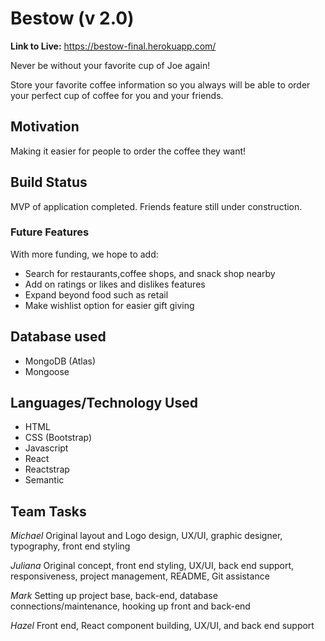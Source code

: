 # Bestow (v 2.0)

**Link to Live:** https://bestow-final.herokuapp.com/

Never be without your favorite cup of Joe again!

Store your favorite coffee information so you always will be able to order your perfect cup of coffee for you and your friends.

## Motivation

Making it easier for people to order the coffee they want!

## Build Status

MVP of application completed.
Friends feature still under construction.

### Future Features

With more funding, we hope to add:

- Search for restaurants,coffee shops, and snack shop nearby
- Add on ratings or likes and dislikes features 
- Expand beyond food such as retail 
- Make wishlist option for easier gift giving 


## Database used

- MongoDB (Atlas)
- Mongoose

## Languages/Technology Used

- HTML
- CSS (Bootstrap)
- Javascript
- React
- Reactstrap
- Semantic

## Team Tasks

_Michael_ Original layout and Logo design, UX/UI, graphic designer, typography, front end styling

_Juliana_ Original concept, front end styling, UX/UI, back end support, responsiveness, project management, README, Git assistance

_Mark_ Setting up project base, back-end, database connections/maintenance, hooking up front and back-end 

_Hazel_ Front end, React component building, UX/UI, and back end support
